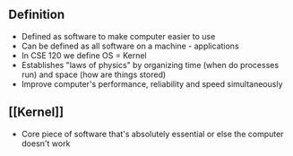 ## Definition
- Defined as software to make computer easier to use
- Can be defined as all software on a machine - applications
- In CSE 120 we define OS = Kernel
- Establishes "laws of physics" by organizing time (when do processes run) and space (how are things stored)
- Improve computer's performance, reliability and speed simultaneously
## [[Kernel]]
- Core piece of software that's absolutely essential or else the computer doesn't work